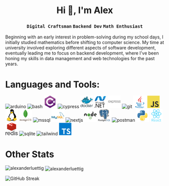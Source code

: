 <h1 align="center">Hi 👋, I'm Alex</h1>
<h3 align="center">
   <code>Digital Craftsman</code>
   <code>Backend Dev</code>
   <code>Math Enthusiast</code>
</h3>

<div>
   Beginning with an early interest in problem-solving during my school days, I initially studied mathematics before shifting to computer science. My time at university involved exploring different aspects of software development, eventually leading me to focus on backend development, where I've been honing my skills in data management and web technologies for the past years.
</div>

<h1 align="left">Languages and Tools:</h1>
<p align="left"> 
   <img src="https://cdn.worldvectorlogo.com/logos/arduino-1.svg" alt="arduino" width="40" height="40" />  
   <img src="https://www.vectorlogo.zone/logos/gnu_bash/gnu_bash-icon.svg" alt="bash" width="40" height="40"/>  
   <img src="https://raw.githubusercontent.com/devicons/devicon/master/icons/csharp/csharp-original.svg" alt="csharp" width="40" height="40"/>  
   <img src="https://raw.githubusercontent.com/simple-icons/simple-icons/6e46ec1fc23b60c8fd0d2f2ff46db82e16dbd75f/icons/cypress.svg" alt="cypress" width="40" height="40"/>  
   <img src="https://raw.githubusercontent.com/devicons/devicon/master/icons/docker/docker-original-wordmark.svg" alt="docker" width="40" height="40"/>  
   <img src="https://raw.githubusercontent.com/devicons/devicon/master/icons/dot-net/dot-net-original-wordmark.svg" alt="dotnet" width="40" height="40"/>  
   <img src="https://raw.githubusercontent.com/devicons/devicon/master/icons/express/express-original-wordmark.svg" alt="express" width="40" height="40"/>  
   <img src="https://www.vectorlogo.zone/logos/git-scm/git-scm-icon.svg" alt="git" width="40" height="40"/>  
   <img src="https://raw.githubusercontent.com/devicons/devicon/master/icons/java/java-original.svg" alt="java" width="40" height="40"/>  
   <img src="https://raw.githubusercontent.com/devicons/devicon/master/icons/javascript/javascript-original.svg" alt="javascript" width="40" height="40"/>  
   <img src="https://raw.githubusercontent.com/devicons/devicon/master/icons/linux/linux-original.svg" alt="linux" width="40" height="40"/>  
   <img src="https://raw.githubusercontent.com/devicons/devicon/master/icons/mongodb/mongodb-original-wordmark.svg" alt="mongodb" width="40" height="40"/>  
   <img src="https://www.svgrepo.com/show/303229/microsoft-sql-server-logo.svg" alt="mssql" width="40" height="40"/>  
   <img src="https://raw.githubusercontent.com/devicons/devicon/master/icons/mysql/mysql-original-wordmark.svg" alt="mysql" width="40" height="40"/>  
   <img src="https://cdn.worldvectorlogo.com/logos/nextjs-2.svg" alt="nextjs" width="40" height="40"/>  
   <img src="https://raw.githubusercontent.com/devicons/devicon/master/icons/nodejs/nodejs-original-wordmark.svg" alt="nodejs" width="40" height="40"/>  
   <img src="https://raw.githubusercontent.com/devicons/devicon/master/icons/postgresql/postgresql-original-wordmark.svg" alt="postgresql" width="40" height="40"/>  
   <img src="https://www.vectorlogo.zone/logos/getpostman/getpostman-icon.svg" alt="postman" width="40" height="40"/>  
   <img src="https://raw.githubusercontent.com/devicons/devicon/master/icons/python/python-original.svg" alt="python" width="40" height="40"/>  
   <img src="https://raw.githubusercontent.com/devicons/devicon/master/icons/react/react-original-wordmark.svg" alt="react" width="40" height="40"/>  
   <img src="https://raw.githubusercontent.com/devicons/devicon/master/icons/redis/redis-original-wordmark.svg" alt="redis" width="40" height="40"/>  
   <img src="https://www.vectorlogo.zone/logos/sqlite/sqlite-icon.svg" alt="sqlite" width="40" height="40"/>  
   <img src="https://www.vectorlogo.zone/logos/tailwindcss/tailwindcss-icon.svg" alt="tailwind" width="40" height="40"/>  
   <img src="https://raw.githubusercontent.com/devicons/devicon/master/icons/typescript/typescript-original.svg" alt="typescript" width="40" height="40"/>  </p>

<h1 align="left">Other Stats</h1>

<p><img align="left" src="https://github-readme-stats.vercel.app/api/top-langs?username=alexanderluettig&show_icons=true&locale=en&layout=compact" alt="alexanderluettig" /></p>

<p>&nbsp;<img align="center" src="https://github-readme-stats.vercel.app/api?username=alexanderluettig&show_icons=true&locale=en" alt="alexanderluettig" /></p>

<p><img src="https://github-readme-streak-stats.herokuapp.com?user=alexanderluettig&theme=highcontrast&hide_border=true&date_format=j%20M%5B%20Y%5D&mode=weekly" alt="GitHub Streak" /></p>
